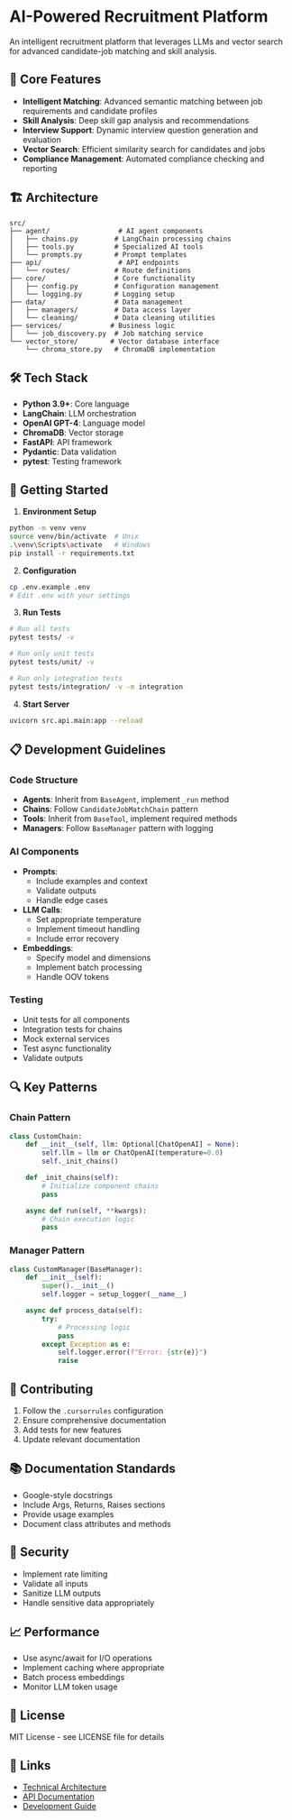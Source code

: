 # AI-Powered Recruitment Platform

An intelligent recruitment platform that leverages LLMs and vector search for advanced candidate-job matching and skill analysis.

## 🎯 Core Features

- **Intelligent Matching**: Advanced semantic matching between job requirements and candidate profiles
- **Skill Analysis**: Deep skill gap analysis and recommendations
- **Interview Support**: Dynamic interview question generation and evaluation
- **Vector Search**: Efficient similarity search for candidates and jobs
- **Compliance Management**: Automated compliance checking and reporting

## 🏗 Architecture

```
src/
├── agent/                 # AI agent components
│   ├── chains.py         # LangChain processing chains
│   ├── tools.py          # Specialized AI tools
│   └── prompts.py        # Prompt templates
├── api/                   # API endpoints
│   └── routes/           # Route definitions
├── core/                 # Core functionality
│   ├── config.py         # Configuration management
│   └── logging.py        # Logging setup
├── data/                 # Data management
│   ├── managers/         # Data access layer
│   └── cleaning/         # Data cleaning utilities
├── services/            # Business logic
│   └── job_discovery.py  # Job matching service
└── vector_store/        # Vector database interface
    └── chroma_store.py   # ChromaDB implementation
```

## 🛠 Tech Stack

- **Python 3.9+**: Core language
- **LangChain**: LLM orchestration
- **OpenAI GPT-4**: Language model
- **ChromaDB**: Vector storage
- **FastAPI**: API framework
- **Pydantic**: Data validation
- **pytest**: Testing framework

## 🚀 Getting Started

1. **Environment Setup**
```bash
python -m venv venv
source venv/bin/activate  # Unix
.\venv\Scripts\activate   # Windows
pip install -r requirements.txt
```

2. **Configuration**
```bash
cp .env.example .env
# Edit .env with your settings
```

3. **Run Tests**
```bash
# Run all tests
pytest tests/ -v

# Run only unit tests
pytest tests/unit/ -v

# Run only integration tests
pytest tests/integration/ -v -m integration
```

4. **Start Server**
```bash
uvicorn src.api.main:app --reload
```

## 📋 Development Guidelines

### Code Structure

- **Agents**: Inherit from `BaseAgent`, implement `_run` method
- **Chains**: Follow `CandidateJobMatchChain` pattern
- **Tools**: Inherit from `BaseTool`, implement required methods
- **Managers**: Follow `BaseManager` pattern with logging

### AI Components

- **Prompts**: 
  - Include examples and context
  - Validate outputs
  - Handle edge cases
- **LLM Calls**:
  - Set appropriate temperature
  - Implement timeout handling
  - Include error recovery
- **Embeddings**:
  - Specify model and dimensions
  - Implement batch processing
  - Handle OOV tokens

### Testing

- Unit tests for all components
- Integration tests for chains
- Mock external services
- Test async functionality
- Validate outputs

## 🔍 Key Patterns

### Chain Pattern
```python
class CustomChain:
    def __init__(self, llm: Optional[ChatOpenAI] = None):
        self.llm = llm or ChatOpenAI(temperature=0.0)
        self._init_chains()

    def _init_chains(self):
        # Initialize component chains
        pass

    async def run(self, **kwargs):
        # Chain execution logic
        pass
```

### Manager Pattern
```python
class CustomManager(BaseManager):
    def __init__(self):
        super().__init__()
        self.logger = setup_logger(__name__)

    async def process_data(self):
        try:
            # Processing logic
            pass
        except Exception as e:
            self.logger.error(f"Error: {str(e)}")
            raise
```

## 🤝 Contributing

1. Follow the `.cursorrules` configuration
2. Ensure comprehensive documentation
3. Add tests for new features
4. Update relevant documentation

## 📚 Documentation Standards

- Google-style docstrings
- Include Args, Returns, Raises sections
- Provide usage examples
- Document class attributes and methods

## 🔐 Security

- Implement rate limiting
- Validate all inputs
- Sanitize LLM outputs
- Handle sensitive data appropriately

## 📈 Performance

- Use async/await for I/O operations
- Implement caching where appropriate
- Batch process embeddings
- Monitor LLM token usage

## 📝 License

MIT License - see LICENSE file for details

## 🔗 Links

- [Technical Architecture](docs/architecture.md)
- [API Documentation](docs/api.md)
- [Development Guide](docs/development.md)
